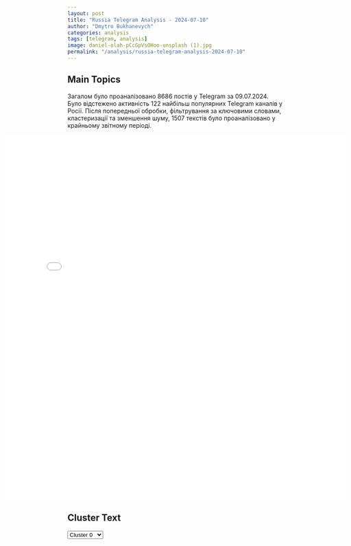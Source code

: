 ```yaml
---
layout: post
title: "Russia Telegram Analysis - 2024-07-10"
author: "Dmytro Bukhanevych"
categories: analysis
tags: [telegram, analysis]
image: daniel-olah-pCcGpVsOHoo-unsplash (1).jpg
permalink: "/analysis/russia-telegram-analysis-2024-07-10"
---
```


<style>
    /* Adjusting iframe-container styles */
    .wide-iframe-container {
        width: calc(100% + 30vw);  /* Extending the width */
        margin-left: -15vw;       /* Negative margin to push to the left */
        overflow: hidden;         /* In case the iframe content spills over */
    }

    .wide-iframe-container iframe {
        width: 100%;  /* Making the iframe take the full width of its container */
        border: none; /* Removing any borders from the iframe */
    }

    /* Toggle mechanism */
    .hidden {
        display: none;
    }
    
    .show-content-target:checked + .show-content {
        display: block;
    }
</style>

<h2>Main Topics</h2>
<p>Загалом було проаналізовано 8686 постів у Telegram за 09.07.2024. Було відстежено активність 122 найбільш популярних Telegram каналів у Росії. Після попередньої обробки, фільтрування за ключовими словами, кластеризації та зменшення шуму, 1507 текстів було проаналізовано у крайньому звітному періоді.</p>
<!-- Embedding Main Plotly Visualization -->
<div class="wide-iframe-container">
    <iframe src="{{site.baseurl}}/visualizations/2024-07-10/fig_topics_time.html" height="850"></iframe>
</div>


<h2>Cluster Text</h2>

<!-- Dropdown to select a cluster -->
<select id="clusterSelector" onchange="displayClusterText()">
<option value="0">Cluster 0</option><option value="1">Cluster 1</option><option value="2">Cluster 2</option><option value="3">Cluster 3</option><option value="4">Cluster 4</option><option value="5">Cluster 5</option><option value="6">Cluster 6</option><option value="7">Cluster 7</option><option value="8">Cluster 8</option><option value="9">Cluster 9</option><option value="10">Cluster 10</option><option value="11">Cluster 11</option><option value="12">Cluster 12</option><option value="13">Cluster 13</option>
</select>

<!-- Display area for the selected cluster's text -->
<div id="clusterTextDisplay" class="hidden"></div>

<script type="text/javascript">
    var clusterDetails = {"0": "<b>Total Posts:</b> 136<br><b>Date:</b> 2024-07-09 07:05:58+00:00<br><b>Author:</b> gardez66<br><b>Link:</b> https://t.me/s/GardeZ66/10081<br><b>Subscribers:</b> 314697<br><b>Text:</b> \u0422\u0435\u043a\u0441\u0442: \u2757\ufe0f\u0410\u0442\u0430\u043a\u0430 \u0411\u041f\u041b\u0410 \u043f\u0440\u0435\u0441\u0435\u0447\u0435\u043d\u0430 \u043d\u0430 \u0442\u0435\u0440\u0440\u0438\u0442\u043e\u0440\u0438\u0438 \u0412\u043e\u043b\u0433\u043e\u0433\u0440\u0430\u0434\u0441\u043a\u043e\u0439 \u043e\u0431\u043b\u0430\u0441\u0442\u0438, \u0438\u0437-\u0437\u0430 \u043f\u0430\u0434\u0435\u043d\u0438\u044f \u043e\u0431\u043b\u043e\u043c\u043a\u043e\u0432 \u0431\u0435\u0441\u043f\u0438\u043b\u043e\u0442\u043d\u0438\u043a\u043e\u0432 \u0437\u0430\u0433\u043e\u0440\u0435\u043b\u0438\u0441\u044c \u043f\u043e\u0434\u0441\u0442\u0430\u043d\u0446\u0438\u044f \u0432 \u0433\u043e\u0440\u043e\u0434\u0435 \u0424\u0440\u043e\u043b\u043e\u0432\u043e \u0438 \u043d\u0435\u0444\u0442\u0435\u0431\u0430\u0437\u0430 \u0432 \u041a\u0430\u043b\u0430\u0447\u0435-\u043d\u0430-\u0414\u043e\u043d\u0443, \u0441\u043e\u043e\u0431\u0449\u0438\u043b\u0438 \u0432 \u0430\u0434\u043c\u0438\u043d\u0438\u0441\u0442\u0440\u0430\u0446\u0438\u0438 \u0433\u0443\u0431\u0435\u0440\u043d\u0430\u0442\u043e\u0440\u0430 \u0440\u0435\u0433\u0438\u043e\u043d\u0430 \u0410\u043d\u0434\u0440\u0435\u044f \u0411\u043e\u0447\u0430\u0440\u043e\u0432\u0430.\u2757\ufe0f\u041d\u0430\u0434 \u0420\u043e\u0441\u0442\u043e\u0432\u0441\u043a\u043e\u0439 \u043e\u0431\u043b\u0430\u0441\u0442\u044c\u044e \u0431\u044b\u043b\u0438 \u0441\u0431\u0438\u0442\u044b \u00ab\u043d\u0435\u0441\u043a\u043e\u043b\u044c\u043a\u043e \u0434\u0435\u0441\u044f\u0442\u043a\u043e\u0432\u00bb \u0431\u0435\u0441\u043f\u0438\u043b\u043e\u0442\u043d\u0438\u043a\u043e\u0432, \u0441\u043e\u043e\u0431\u0449\u0430\u043b \u0433\u0443\u0431\u0435\u0440\u043d\u0430\u0442\u043e\u0440 \u0412\u0430\u0441\u0438\u043b\u0438\u0439 \u0413\u043e\u043b\u0443\u0431\u0435\u0432. \u2757\ufe0f\u041f\u0440\u0438\u043b\u0435\u0442\u044b \u0438 \u0432\u044b\u043b\u0435\u0442\u044b \u0438\u0437 \u0430\u044d\u0440\u043e\u043f\u043e\u0440\u0442\u0430 \u0410\u0441\u0442\u0440\u0430\u0445\u0430\u043d\u0438 \u043e\u0433\u0440\u0430\u043d\u0438\u0447\u0435\u043d\u044b \u043d\u0430 \u0444\u043e\u043d\u0435 \u0430\u0442\u0430\u043a\u0438 \u0411\u041f\u041b\u0410. \u0423\u043a\u0440\u043e\u0440\u0435\u0439\u0445 \u043f\u0440\u043e\u0434\u043e\u043b\u0436\u0430\u0435\u0442 \u0440\u0430\u0441\u0448\u0438\u0440\u044f\u0442\u044c \u0433\u0435\u043e\u0433\u0440\u0430\u0444\u0438\u044e \u0438 \u0438\u043d\u0442\u0435\u043d\u0441\u0438\u0432\u043d\u043e\u0441\u0442\u044c \u0440\u0430\u0431\u043e\u0442\u044b \u0441\u0432\u043e\u0438\u0445 \u0411\u041f\u041b\u0410.\u0418, \u043f\u043e\u0445\u043e\u0436\u0435, \u043a\u0430\u0440\u0434\u0438\u043d\u0430\u043b\u044c\u043d\u043e\u0433\u043e \u0440\u0435\u0448\u0435\u043d\u0438\u044f \u0434\u043b\u044f \u043f\u0440\u043e\u0442\u0438\u0432\u043e\u0434\u0435\u0439\u0441\u0442\u0432\u0438\u044f \u0438\u043c \u043f\u043e\u043a\u0430 \u043d\u0435 \u043d\u0430\u0439\u0434\u0435\u043d\u043e. \u0412\u0438\u0434\u0438\u043c\u043e, \u043f\u043e\u0441\u0442\u0430\u0432\u043a\u0438 \u0438 \u0441\u0431\u043e\u0440\u043a\u0430 \u0411\u041f\u041b\u0410 \u043f\u0440\u043e\u0438\u0441\u0445\u043e\u0434\u044f\u0442 \u0442\u0435\u043c\u043f\u0430\u043c\u0438 \u0431\u043e\u043b\u0435\u0435 \u0431\u044b\u0441\u0442\u0440\u044b\u043c\u0438, \u0447\u0435\u043c \u0443\u043d\u0438\u0447\u0442\u043e\u0436\u0435\u043d\u0438\u0435 \u044d\u0442\u0438\u0445 \u043c\u043e\u0449\u043d\u043e\u0441\u0442\u0435\u0439 \u043d\u0430\u0448\u0438\u043c\u0438 \u0443\u0434\u0430\u0440\u0430\u043c\u0438.\u0410 \u0441 \u0443\u0447\u0435\u0442\u043e\u043c \u0442\u043e\u0433\u043e, \u0447\u0442\u043e \u043f\u043e\u0441\u0442\u0430\u0432\u043b\u044f\u044e\u0442 \u0438\u043c \u0438\u0437\u0432\u043d\u0435 \u043e\u0447\u0435\u043d\u044c \u043c\u043d\u043e\u0433\u043e - \u0442\u043e\u043b\u044c\u043a\u043e \u0443\u0434\u0430\u0440\u044b \u043f\u0440\u043e\u0431\u043b\u0435\u043c\u0443 \u043d\u0435 \u0440\u0435\u0448\u0430\u044e\u0442.\u0422\u0451\u043c\u0430 \u0432 \u0442\u0435\u043c\u0435.", "1": "<b>Total Posts:</b> 143<br><b>Date:</b> 2024-07-09 01:55:12+00:00<br><b>Author:</b> solovievlive<br><b>Link:</b> https://t.me/s/SolovievLive/268361<br><b>Subscribers:</b> 1331112<br><b>Text:</b> \u0422\u0435\u043a\u0441\u0442: \ud83d\udd34\ud83d\udd34 | \u041d\u0410 \u0417\u0410\u0420\u0415 | \u0423\u0422\u0420\u0415\u041d\u041d\u0415\u0415 \u0428\u041e\u0423\u00a0\u00a0 \u041f\u043e\u0441\u043b\u0435\u0434\u043d\u0438\u0435 \u043d\u043e\u0432\u043e\u0441\u0442\u0438, \u0433\u0440\u044f\u0434\u0443\u0449\u0438\u0435 \u0441\u043e\u0431\u044b\u0442\u0438\u044f \u043d\u0430\u0441\u0442\u0443\u043f\u0438\u0432\u0448\u0435\u0433\u043e \u0434\u043d\u044f \u2014 \u043f\u0440\u044f\u043c\u043e \u0441\u0435\u0439\u0447\u0430\u0441 \u0432 \u044d\u0444\u0438\u0440\u0435 \u26a1\ufe0f\u26a1\ufe0f\u26a1\ufe0f\u26a1\ufe0f\u26a1\ufe0f\u26a1\ufe0f \u0410\u043d\u0434\u0440\u0435\u0439 \u041f\u043e\u043d\u043e\u043c\u0430\u0440\u044c \u0438 \u041a\u0440\u0438\u0441\u0442\u0438\u043d\u0430 \u041c\u043e\u043b\u043d\u0438\u044f \u043f\u0440\u043e\u0441\u044b\u043f\u0430\u044e\u0442\u0441\u044f \u0432\u043c\u0435\u0441\u0442\u0435 \u0441 \u0432\u0430\u043c\u0438.\u0413\u043b\u0430\u0432\u043d\u043e\u0435 \u0432 \u0432\u044b\u043f\u0443\u0441\u043a\u0435:\ud83d\udd25\u042e\u0431\u0438\u043b\u0435\u0439\u043d\u044b\u0439 \u0421\u0430\u043c\u043c\u0438\u0442 \u041d\u0410\u0422\u041e: \u0432\u044b\u0437\u043e\u0432 \u0420\u043e\u0441\u0441\u0438\u0438 \u0438 \u0410\u0437\u0438\u0438.\ud83d\udd25\u041e\u043f\u0430\u0441\u043d\u0430\u044f \u0438\u0433\u0440\u0430 \u041f\u043e\u043b\u044c\u0448\u0438 \ud83d\udd25\u0412\u0435\u043d\u0434\u0438\u043d\u0433\u043e\u0432\u044b\u0435 \u0430\u043f\u043f\u0430\u0440\u0430\u0442\u044b \u0441\u043c\u0435\u0440\u0442\u0438 \u0432 \u0421\u0428\u0410\u041f\u0440\u043e\u0441\u044b\u043f\u0430\u0439\u0442\u0435\u0441\u044c \u0432\u043c\u0435\u0441\u0442\u0435 \u0441 \u043d\u0430\u043c\u0438! \ud83e\udef5\u0412\u043a\u043b\u044e\u0447\u0430\u0439 \u0442\u0440\u0430\u043d\u0441\u043b\u044f\u0446\u0438\u044e!\ud83d\udcfa\u0421\u043c\u043e\u0442\u0440\u0438\u0442\u0435 \u043d\u0430 SOLOVIEV.LIVE \u0438 \u0432 Telegram", "2": "<b>Total Posts:</b> 22<br><b>Date:</b> 2024-07-09 16:29:54+00:00<br><b>Author:</b> bbbreaking<br><b>Link:</b> https://t.me/s/bbbreaking/185800<br><b>Subscribers:</b> 1757168<br><b>Text:</b> \u0422\u0435\u043a\u0441\u0442: \u2757\ufe0f\u0417\u0430\u0441\u0435\u0434\u0430\u043d\u0438\u0435 \u0414\u0435\u043c\u043f\u0430\u0440\u0442\u0438\u0438 \u0421\u0428\u0410 \u043f\u043e \u0434\u0430\u043b\u044c\u043d\u0435\u0439\u0448\u0435\u043c\u0443 \u0443\u0447\u0430\u0441\u0442\u0438\u044e \u0411\u0430\u0439\u0434\u0435\u043d\u0430 \u0432 \u043f\u0440\u0435\u0437\u0438\u0434\u0435\u043d\u0442\u0441\u043a\u043e\u0439 \u0433\u043e\u043d\u043a\u0435 \"\u0431\u044b\u043b\u043e \u043f\u043e\u0445\u043e\u0436\u0435 \u043d\u0430 \u043f\u043e\u0445\u043e\u0440\u043e\u043d\u044b\" \u0438 \u043d\u0435 \u0443\u0432\u0435\u043d\u0447\u0430\u043b\u043e\u0441\u044c \u0432\u044b\u0440\u0430\u0431\u043e\u0442\u043a\u043e\u0439 \u0435\u0434\u0438\u043d\u043e\u0439 \u043f\u043e\u0437\u0438\u0446\u0438\u0438 \u2014 \u0421\u041c\u0418", "3": "<b>Total Posts:</b> 217<br><b>Date:</b> 2024-07-09 18:52:04+00:00<br><b>Author:</b> pravda_gerashchenko<br><b>Link:</b> https://t.me/s/Pravda_Gerashchenko/96097<br><b>Subscribers:</b> 501489<br><b>Text:</b> \u0422\u0435\u043a\u0441\u0442: \u0415\u0441\u043b\u0438 \u0431\u044b \u043f\u043e \u00ab\u041e\u0445\u043c\u0430\u0442\u0434\u0435\u0442\u0443\u00bb \u0443\u0434\u0430\u0440\u0438\u043b\u0430 \u0440\u043e\u0441\u0441\u0438\u0439\u0441\u043a\u0430\u044f \u0440\u0430\u043a\u0435\u0442\u0430, \u043e\u0442 \u0437\u0434\u0430\u043d\u0438\u044f \u043d\u0438\u0447\u0435\u0433\u043e \u0431\u044b \u043d\u0435 \u043e\u0441\u0442\u0430\u043b\u043e\u0441\u044c \u2014 \u043f\u0440\u0435\u0434\u0441\u0442\u0430\u0432\u0438\u0442\u0435\u043b\u044c \u0420\u0424 \u043f\u0440\u0438 \u041e\u041e\u041d\u0427\u0435\u043c \u0431\u043e\u043b\u044c\u0448\u0435 \u0420\u043e\u0441\u0441\u0438\u044f \u043e\u043f\u0440\u0430\u0432\u0434\u044b\u0432\u0430\u0435\u0442\u0441\u044f, \u0442\u0435\u043c \u0431\u043e\u043b\u044c\u0448\u0435 \u0432\u0438\u0434\u043d\u043e, \u043d\u0430\u0441\u043a\u043e\u043b\u044c\u043a\u043e \u044d\u0442\u043e \u043e\u0433\u0440\u043e\u043c\u043d\u0430\u044f \u043b\u043e\u0436\u044c! \u0418 \u043f\u043e\u043a\u0430 \u0432\u0441\u0435 \u043c\u0438\u0440\u043e\u0432\u044b\u0435 \u0421\u041c\u0418 \u0432 \u0448\u043e\u043a\u0435 \u043e\u0442 \u0443\u0436\u0430\u0441\u0430, \u043f\u0440\u043e\u0438\u0437\u043e\u0448\u0435\u0434\u0448\u0435\u0433\u043e \u0432 \u041a\u0438\u0435\u0432\u0435, \u043f\u0440\u043e\u043f\u0430\u0433\u0430\u043d\u0434\u0438\u0441\u0442\u044b, \u041c\u0438\u043d\u0443\u0431\u0438\u0439\u0441\u0442\u0432\u0430 \u0438 \u041a\u0440\u0435\u043c\u043b\u044c \u043f\u044b\u0442\u0430\u044e\u0442\u0441\u044f \u043f\u0440\u043e\u0434\u0432\u0438\u043d\u0443\u0442\u044c \u043c\u0435\u0441\u0441\u0435\u0434\u0436 \u043e \u0442\u043e\u043c, \u0447\u0442\u043e \u044d\u0442\u043e \u043d\u0435 \u0438\u0445 \u0440\u0430\u043a\u0435\u0442\u044b. \u0425\u043e\u0442\u044f \u041f\u0443\u0442\u0438\u043d \u0441\u043e\u0437\u043d\u0430\u0442\u0435\u043b\u044c\u043d\u043e \u0446\u0435\u043b\u0438\u043b\u0441\u044f \u0432 \u0441\u0430\u043c\u0443\u044e \u0438\u0437\u0432\u0435\u0441\u0442\u043d\u0443\u044e \u0434\u0435\u0442\u0441\u043a\u0443\u044e \u0431\u043e\u043b\u044c\u043d\u0438\u0446\u0443.  \ud83d\ude80 \u041f\u043e\u0434\u043f\u0438\u0441\u0430\u0442\u044c\u0441\u044f / Eng Twitter / YouTube / Eng \u0422elegram", "4": "<b>Total Posts:</b> 190<br><b>Date:</b> 2024-07-09 15:03:03+00:00<br><b>Author:</b> rt_russian<br><b>Link:</b> https://t.me/s/rt_russian/207982<br><b>Subscribers:</b> 943773<br><b>Text:</b> \u0422\u0435\u043a\u0441\u0442: \u0413\u043b\u0430\u0432\u043d\u043e\u0435 \u0438\u0437 \u0441\u043e\u0432\u043c\u0435\u0441\u0442\u043d\u043e\u0433\u043e \u0437\u0430\u044f\u0432\u043b\u0435\u043d\u0438\u044f \u041f\u0443\u0442\u0438\u043d\u0430 \u0438 \u041c\u043e\u0434\u0438 \u043f\u043e \u0438\u0442\u043e\u0433\u0430\u043c \u043f\u0435\u0440\u0435\u0433\u043e\u0432\u043e\u0440\u043e\u0432 \u0432 \u041c\u043e\u0441\u043a\u0432\u0435:\u2014 \u0420\u0424 \u0438 \u0418\u043d\u0434\u0438\u044f \u043f\u043e\u0434\u0447\u0435\u0440\u043a\u043d\u0443\u043b\u0438 \u043d\u0435\u043e\u0431\u0445\u043e\u0434\u0438\u043c\u043e\u0441\u0442\u044c \u043c\u0438\u0440\u043d\u043e\u0433\u043e \u0440\u0430\u0437\u0440\u0435\u0448\u0435\u043d\u0438\u044f \u0441\u0438\u0442\u0443\u0430\u0446\u0438\u0438 \u0432\u043e\u043a\u0440\u0443\u0433 \u0423\u043a\u0440\u0430\u0438\u043d\u044b \u0447\u0435\u0440\u0435\u0437 \u0434\u0438\u043f\u043b\u043e\u043c\u0430\u0442\u0438\u044e \u0438 \u0432\u043e\u0432\u043b\u0435\u0447\u0435\u043d\u0438\u0435 \u043e\u0431\u0435\u0438\u0445 \u0441\u0442\u043e\u0440\u043e\u043d \u043a\u043e\u043d\u0444\u043b\u0438\u043a\u0442\u0430;\u2014 \u0431\u0443\u0434\u0435\u0442 \u043f\u0440\u043e\u0434\u043e\u043b\u0436\u0435\u043d\u043e \u0440\u0430\u0437\u0432\u0438\u0442\u0438\u0435 \u0441\u0438\u0441\u0442\u0435\u043c\u044b \u0434\u0432\u0443\u0441\u0442\u043e\u0440\u043e\u043d\u043d\u0438\u0445 \u0440\u0430\u0441\u0447\u0451\u0442\u043e\u0432 \u043c\u0435\u0436\u0434\u0443 \u0441\u0442\u0440\u0430\u043d\u0430\u043c\u0438 \u0437\u0430 \u0441\u0447\u0451\u0442 \u0438\u0441\u043f\u043e\u043b\u044c\u0437\u043e\u0432\u0430\u043d\u0438\u044f \u043d\u0430\u0446\u0432\u0430\u043b\u044e\u0442;\u2014 \u041c\u043e\u0434\u0438 \u043f\u0440\u0438\u0433\u043b\u0430\u0441\u0438\u043b \u041f\u0443\u0442\u0438\u043d\u0430 \u043f\u043e\u0441\u0435\u0442\u0438\u0442\u044c \u0418\u043d\u0434\u0438\u044e \u0432 2025 \u0433\u043e\u0434\u0443;\u2014 \u041c\u043e\u0441\u043a\u0432\u0430 \u0438 \u041d\u044c\u044e-\u0414\u0435\u043b\u0438 \u0434\u043e\u0433\u043e\u0432\u043e\u0440\u0438\u043b\u0438\u0441\u044c \u043d\u0430\u0440\u0430\u0441\u0442\u0438\u0442\u044c \u0432\u043e\u0435\u043d\u043d\u043e-\u0442\u0435\u0445\u043d\u0438\u0447\u0435\u0441\u043a\u043e\u0435 \u0441\u043e\u0442\u0440\u0443\u0434\u043d\u0438\u0447\u0435\u0441\u0442\u0432\u043e \u0438 \u043f\u0440\u043e\u0438\u0437\u0432\u043e\u0434\u0441\u0442\u0432\u043e \u0437\u0430\u043f\u0447\u0430\u0441\u0442\u0435\u0439 \u0438 \u0430\u0433\u0440\u0435\u0433\u0430\u0442\u043e\u0432 \u0432 \u0418\u043d\u0434\u0438\u0438;\u2014 \u0420\u0424 \u0438 \u0418\u043d\u0434\u0438\u044f \u043f\u0440\u0438\u0432\u0435\u0440\u0436\u0435\u043d\u044b \u0443\u0441\u0438\u043b\u0438\u044f\u043c \u043f\u043e \u043d\u0435\u0440\u0430\u0441\u043f\u0440\u043e\u0441\u0442\u0440\u0430\u043d\u0435\u043d\u0438\u044e \u044f\u0434\u0435\u0440\u043d\u043e\u0433\u043e \u043e\u0440\u0443\u0436\u0438\u044f;\u2014 \u0420\u0424 \u0438 \u0418\u043d\u0434\u0438\u044f \u043f\u0440\u0438\u0437\u044b\u0432\u0430\u044e\u0442 \u043a \u0440\u0435\u0444\u043e\u0440\u043c\u0435 \u0421\u043e\u0432\u0435\u0442\u0430 \u0411\u0435\u0437\u043e\u043f\u0430\u0441\u043d\u043e\u0441\u0442\u0438 \u041e\u041e\u041d \u0438 \u043f\u0440\u0438\u0441\u043e\u0435\u0434\u0438\u043d\u0435\u043d\u0438\u044e \u041d\u044c\u044e-\u0414\u0435\u043b\u0438 \u043a \u0447\u0438\u0441\u043b\u0443 \u043f\u043e\u0441\u0442\u043e\u044f\u043d\u043d\u044b\u0445 \u0447\u043b\u0435\u043d\u043e\u0432.\ud83d\udfe9 \u041f\u043e\u0434\u043f\u0438\u0441\u0430\u0442\u044c\u0441\u044f. \u041f\u0440\u0438\u0441\u043b\u0430\u0442\u044c \u043d\u043e\u0432\u043e\u0441\u0442\u044c", "5": "<b>Total Posts:</b> 311<br><b>Date:</b> 2024-07-09 12:19:58+00:00<br><b>Author:</b> boris_rozhin<br><b>Link:</b> https://t.me/s/boris_rozhin/129497<br><b>Subscribers:</b> 863773<br><b>Text:</b> \u0422\u0435\u043a\u0441\u0442: \u0421\u0432\u043e\u0434\u043a\u0430 \u041c\u0438\u043d\u0438\u0441\u0442\u0435\u0440\u0441\u0442\u0432\u0430 \u043e\u0431\u043e\u0440\u043e\u043d\u044b \u0420\u043e\u0441\u0441\u0438\u0439\u0441\u043a\u043e\u0439 \u0424\u0435\u0434\u0435\u0440\u0430\u0446\u0438\u0438 \u043e \u0445\u043e\u0434\u0435 \u043f\u0440\u043e\u0432\u0435\u0434\u0435\u043d\u0438\u044f \u0441\u043f\u0435\u0446\u0438\u0430\u043b\u044c\u043d\u043e\u0439 \u0432\u043e\u0435\u043d\u043d\u043e\u0439 \u043e\u043f\u0435\u0440\u0430\u0446\u0438\u0438\u00a0(\u043f\u043e \u0441\u043e\u0441\u0442\u043e\u044f\u043d\u0438\u044e \u043d\u0430 9 \u0438\u044e\u043b\u044f 2024 \u0433.) | \u0413\u043b\u0430\u0432\u043d\u043e\u0435:\u2014 \u0412\u0421 \u0420\u0424 \u043d\u0430\u043d\u0435\u0441\u043b\u0438 \u0432\u044b\u0441\u043e\u043a\u043e\u0442\u043e\u0447\u043d\u044b\u0439 \u0443\u0434\u0430\u0440 \u043f\u043e \u0430\u043c\u0435\u0440\u0438\u043a\u0430\u043d\u0441\u043a\u0438\u043c \u043a\u043e\u043c\u043f\u043b\u0435\u043a\u0441\u0430\u043c \u0420\u0421\u0417\u041e HIMARS, \u043f\u043e\u0434\u0433\u043e\u0442\u043e\u0432\u043b\u0435\u043d\u043d\u044b\u043c \u0434\u043b\u044f \u043d\u0430\u043d\u0435\u0441\u0435\u043d\u0438\u044f \u0443\u0434\u0430\u0440\u043e\u0432 \u043f\u043e \u041a\u0440\u044b\u043c\u0443;\u2014 \u041f\u043e\u0434\u0440\u0430\u0437\u0434\u0435\u043b\u0435\u043d\u0438\u044f \u0433\u0440\u0443\u043f\u043f\u0438\u0440\u043e\u0432\u043a\u0438 \"\u0426\u0435\u043d\u0442\u0440\" \u043e\u0441\u0432\u043e\u0431\u043e\u0434\u0438\u043b\u0438 \u043d\u0430\u0441\u0435\u043b\u0435\u043d\u043d\u044b\u0439 \u043f\u0443\u043d\u043a\u0442 \u042f\u0441\u043d\u043e\u0431\u0440\u043e\u0434\u043e\u0432\u043a\u0430 \u0432 \u0414\u041d\u0420;\u2014 \u0412\u0421 \u0420\u0424 \u0443\u043d\u0438\u0447\u0442\u043e\u0436\u0438\u043b\u0438 \u043d\u0438\u0437\u043a\u043e\u0432\u044b\u0441\u043e\u0442\u043d\u044b\u0439 \u043e\u0431\u043d\u0430\u0440\u0443\u0436\u0438\u0442\u0435\u043b\u044c \u0438 \u0434\u0432\u0435 \u043f\u0443\u0441\u043a\u043e\u0432\u044b\u0435 \u0443\u0441\u0442\u0430\u043d\u043e\u0432\u043a\u0438 \u0437\u0435\u043d\u0438\u0442\u043d\u043e\u0433\u043e \u0440\u0430\u043a\u0435\u0442\u043d\u043e\u0433\u043e \u043a\u043e\u043c\u043f\u043b\u0435\u043a\u0441\u0430 \u0421-300\u041f\u0421 \u0412\u0421\u0423;\u2014 \u0413\u0440\u0443\u043f\u043f\u0438\u0440\u043e\u0432\u043a\u0430 \u0432\u043e\u0439\u0441\u043a \"\u0417\u0430\u043f\u0430\u0434\" \u0437\u0430 \u0441\u0443\u0442\u043a\u0438 \u0437\u0430\u043d\u044f\u043b\u0430 \u0431\u043e\u043b\u0435\u0435 \u0432\u044b\u0433\u043e\u0434\u043d\u044b\u0435 \u0440\u0443\u0431\u0435\u0436\u0438 \u0438 \u043e\u0442\u0440\u0430\u0437\u0438\u043b\u0430 \u0430\u0442\u0430\u043a\u0443 \u0412\u0421\u0423, \u043f\u043e\u0442\u0435\u0440\u0438 \u043f\u0440\u043e\u0442\u0438\u0432\u043d\u0438\u043a\u0430 \u0441\u043e\u0441\u0442\u0430\u0432\u0438\u043b\u0438 \u0434\u043e 420 \u0432\u043e\u0435\u043d\u043d\u044b\u0445;\u2014 \u041f\u0440\u0438 \u0443\u0434\u0430\u0440\u0435 \u0412\u0421 \u0420\u0424 \u043f\u043e \u043c\u0435\u0441\u0442\u0443 \u043f\u0440\u043e\u0432\u0435\u0434\u0435\u043d\u0438\u044f \u0441\u043e\u0432\u0435\u0449\u0430\u043d\u0438\u044f \u0412\u0421\u0423 \u0443\u043d\u0438\u0447\u0442\u043e\u0436\u0435\u043d\u044b \u0447\u0435\u0442\u044b\u0440\u0435 \u0443\u0441\u0442\u0430\u043d\u043e\u0432\u043a\u0438 \u0420\u0421\u0417\u041e HIMARS, \u0434\u043e 35 \u043e\u0431\u0441\u043b\u0443\u0436\u0438\u0432\u0430\u0432\u0448\u0438\u0445 \u0438\u0445 \u0438\u043d\u043e\u0441\u0442\u0440\u0430\u043d\u043d\u044b\u0445 \u0441\u043f\u0435\u0446\u0438\u0430\u043b\u0438\u0441\u0442\u043e\u0432\u2014 \u0421\u0435\u0432\u0435\u0440\u043d\u0430\u044f \u0433\u0440\u0443\u043f\u043f\u0438\u0440\u043e\u0432\u043a\u0430 \u0432\u043e\u0439\u0441\u043a \u0412\u0421 \u0420\u0424 \u043f\u043e\u0440\u0430\u0437\u0438\u043b\u0430 \u0436\u0438\u0432\u0443\u044e \u0441\u0438\u043b\u0443 \u0438 \u0442\u0435\u0445\u043d\u0438\u043a\u0443 \u0447\u0435\u0442\u044b\u0440\u0435\u0445 \u0431\u0440\u0438\u0433\u0430\u0434 \u0412\u0421\u0423;\u2014 \u0413\u0440\u0443\u043f\u043f\u0438\u0440\u043e\u0432\u043a\u0430 \u0432\u043e\u0439\u0441\u043a \"\u0412\u043e\u0441\u0442\u043e\u043a\" \u0437\u0430 \u0441\u0443\u0442\u043a\u0438 \u0437\u0430\u043d\u044f\u043b\u0430 \u0431\u043e\u043b\u0435\u0435 \u0432\u044b\u0433\u043e\u0434\u043d\u044b\u0435 \u0440\u0443\u0431\u0435\u0436\u0438 \u0438 \u043e\u0442\u0440\u0430\u0437\u0438\u043b\u0430 \u0442\u0440\u0438 \u0430\u0442\u0430\u043a\u0438 \u0412\u0421\u0423, \u043f\u0440\u043e\u0442\u0438\u0432\u043d\u0438\u043a \u043f\u043e\u0442\u0435\u0440\u044f\u043b \u0434\u043e 150 \u0432\u043e\u0435\u043d\u043d\u044b\u0445;\u2014 \u041f\u043e\u0434\u0440\u0430\u0437\u0434\u0435\u043b\u0435\u043d\u0438\u044f \u0421\u0435\u0432\u0435\u0440\u043d\u043e\u0439 \u0433\u0440\u0443\u043f\u043f\u0438\u0440\u043e\u0432\u043a\u0438 \u0412\u0421 \u0420\u0424 \u0437\u0430 \u0441\u0443\u0442\u043a\u0438 \u043e\u0442\u0440\u0430\u0437\u0438\u043b\u0438 \u0434\u0435\u0432\u044f\u0442\u044c \u0430\u0442\u0430\u043a \u0412\u0421\u0423;\u2014 \u0412\u0421\u0423 \u0437\u0430 \u0441\u0443\u0442\u043a\u0438 \u043f\u043e\u0442\u0435\u0440\u044f\u043b\u0438 \u0434\u043e 770 \u0432\u043e\u0435\u043d\u043d\u044b\u0445 \u0438 \u0442\u0430\u043d\u043a \u0432 \u0437\u043e\u043d\u0435 \u043e\u0442\u0432\u0435\u0442\u0441\u0442\u0432\u0435\u043d\u043d\u043e\u0441\u0442\u0438 \u0433\u0440\u0443\u043f\u043f\u0438\u0440\u043e\u0432\u043a\u0438 \"\u042e\u0433\";\u2014 \u0412\u0421 \u0420\u0424 \u043f\u043e\u0440\u0430\u0437\u0438\u043b\u0438 \u0446\u0435\u0445 \u043f\u0440\u043e\u0438\u0437\u0432\u043e\u0434\u0441\u0442\u0432\u0430 \u0438 \u0441\u043a\u043b\u0430\u0434 \u0443\u0434\u0430\u0440\u043d\u044b\u0445 \u0431\u0435\u0441\u043f\u0438\u043b\u043e\u0442\u043d\u0438\u043a\u043e\u0432 \u0412\u0421\u0423;\u2014 \u0412\u0421\u0423 \u043f\u043e\u0442\u0435\u0440\u044f\u043b\u0438 \u0434\u043e 310 \u0432\u043e\u0435\u043d\u043d\u044b\u0445 \u0432 \u0437\u043e\u043d\u0435 \u043e\u0442\u0432\u0435\u0442\u0441\u0442\u0432\u0435\u043d\u043d\u043e\u0441\u0442\u0438 \u0421\u0435\u0432\u0435\u0440\u043d\u043e\u0439 \u0433\u0440\u0443\u043f\u043f\u0438\u0440\u043e\u0432\u043a\u0438 \u0412\u0421 \u0420\u0424;\u2014 \u041f\u0412\u041e \u0420\u0424 \u0437\u0430 \u0441\u0443\u0442\u043a\u0438 \u0441\u0431\u0438\u043b\u0430 97 \u0411\u041f\u041b\u0410 \u0412\u0421\u0423, \u0432\u043e\u0441\u0435\u043c\u044c \u0440\u0435\u0430\u043a\u0442\u0438\u0432\u043d\u044b\u0445 \u0441\u043d\u0430\u0440\u044f\u0434\u043e\u0432 HIMARS;\u2014 \u0412\u0421\u0423 \u0437\u0430 \u0441\u0443\u0442\u043a\u0438 \u043f\u043e\u0442\u0435\u0440\u044f\u043b\u0438 \u0432 \u0437\u043e\u043d\u0435 \u043e\u0442\u0432\u0435\u0442\u0441\u0442\u0432\u0435\u043d\u043d\u043e\u0441\u0442\u0438 \u0433\u0440\u0443\u043f\u043f\u0438\u0440\u043e\u0432\u043a\u0438 \"\u0426\u0435\u043d\u0442\u0440\" \u0431\u043e\u043b\u0435\u0435 420 \u0447\u0435\u043b\u043e\u0432\u0435\u043a.\u0427\u0438\u0442\u0430\u0442\u044c \u043f\u043e\u043b\u043d\u043e\u0441\u0442\u044c\u044e: | \u0447\u0430\u0441\u0442\u044c 1 | \u0447\u0430\u0441\u0442\u044c 2 |", "6": "<b>Total Posts:</b> 106<br><b>Date:</b> 2024-07-09 09:35:57+00:00<br><b>Author:</b> dimsmirnov175<br><b>Link:</b> https://t.me/s/dimsmirnov175/74826<br><b>Subscribers:</b> 342555<br><b>Text:</b> \u0422\u0435\u043a\u0441\u0442: \u00ab\u041d\u0410\u0422\u041e \u0432 \u043f\u0440\u043e\u0435\u043a\u0442\u0435 \u043a\u043e\u043c\u043c\u044e\u043d\u0438\u043a\u0435 \u043e\u043f\u0438\u0448\u0435\u0442 \u0447\u043b\u0435\u043d\u0441\u0442\u0432\u043e \u041a\u0438\u0435\u0432\u0430 \u0432 \u0430\u043b\u044c\u044f\u043d\u0441\u0435 \u043a\u0430\u043a \u043d\u0435\u043e\u0431\u0440\u0430\u0442\u0438\u043c\u043e\u0435\u00bb: \u0412 \u041d\u0410\u0422\u041e \u043d\u0435 \u043f\u043e\u043e\u0431\u0435\u0449\u0430\u044e\u0442 \u0423\u043a\u0440\u0430\u0438\u043d\u0435 \u0447\u043b\u0435\u043d\u0441\u0442\u0432\u0430 \u0432 \u0430\u043b\u044c\u044f\u043d\u0441\u0435, \u043e\u0442\u0434\u0435\u043b\u0430\u0432\u0448\u0438\u0441\u044c \u00ab\u043f\u043e\u043e\u0449\u0440\u044f\u044e\u0449\u0435\u0439 \u0444\u043e\u0440\u043c\u0443\u043b\u0438\u0440\u043e\u0432\u043a\u043e\u0439\u00bb.\u00ab\u0412\u043e\u0437\u043c\u043e\u0436\u043d\u043e\u0435 \u0432\u0441\u0442\u0443\u043f\u043b\u0435\u043d\u0438\u0435 \u0423\u043a\u0440\u0430\u0438\u043d\u044b \u0432 \u041d\u0410\u0422\u041e \u0431\u0443\u0434\u0435\u0442 \u043e\u043f\u0438\u0441\u044b\u0432\u0430\u0442\u044c\u0441\u044f \u0432 \u043f\u0440\u043e\u0435\u043a\u0442\u0435 \u0438\u0442\u043e\u0433\u043e\u0432\u043e\u0433\u043e \u0434\u043e\u043a\u0443\u043c\u0435\u043d\u0442\u0430 \u043d\u0430\u0447\u0438\u043d\u0430\u044e\u0449\u0435\u0433\u043e\u0441\u044f \u0432 \u0412\u0430\u0448\u0438\u043d\u0433\u0442\u043e\u043d\u0435 \u0441\u0430\u043c\u043c\u0438\u0442\u0430 \u0430\u043b\u044c\u044f\u043d\u0441\u0430 \u043a\u0430\u043a \u043d\u0435\u043e\u0431\u0440\u0430\u0442\u0438\u043c\u044b\u0439 \u043f\u0440\u043e\u0446\u0435\u0441\u0441. \u0418\u0442\u043e\u0433\u043e\u0432\u0430\u044f \u0432\u0435\u0440\u0441\u0438\u044f \u043a\u043e\u043c\u043c\u044e\u043d\u0438\u043a\u0435 \u0431\u0443\u0434\u0435\u0442 \u0441\u043e\u0434\u0435\u0440\u0436\u0430\u0442\u044c \u0438\u043c\u0435\u043d\u043d\u043e \u044d\u0442\u0443 \u0444\u043e\u0440\u043c\u0443\u043b\u0438\u0440\u043e\u0432\u043a\u0443. \u042d\u0442\u043e \u0431\u0443\u0434\u0435\u0442 \u0432\u0430\u0436\u043d\u044b\u043c \u0441\u0438\u0433\u043d\u0430\u043b\u043e\u043c \u0434\u043b\u044f \u0423\u043a\u0440\u0430\u0438\u043d\u044b \u0438 \u0420\u043e\u0441\u0441\u0438\u0438. \u041f\u0440\u0438 \u044d\u0442\u043e\u043c \u0412\u0430\u0448\u0438\u043d\u0433\u0442\u043e\u043d \u043d\u0430\u0441\u0442\u0430\u0438\u0432\u0430\u0435\u0442 \u043d\u0430 \u0442\u043e\u043c, \u0447\u0442\u043e\u0431\u044b \u041a\u0438\u0435\u0432 \u043f\u0440\u043e\u0434\u043e\u043b\u0436\u0430\u043b \u0440\u0430\u0431\u043e\u0442\u0443 \u043d\u0430\u0434 \u0434\u0435\u043c\u043e\u043a\u0440\u0430\u0442\u0438\u0447\u0435\u0441\u043a\u0438\u043c\u0438 \u0440\u0435\u0444\u043e\u0440\u043c\u0430\u043c\u0438. \u0412 \u0442\u043e \u0432\u0440\u0435\u043c\u044f \u043a\u0430\u043a \u043d\u0435\u043a\u043e\u0442\u043e\u0440\u044b\u0435 \u0435\u0432\u0440\u043e\u043f\u0435\u0439\u0446\u044b \u043f\u043e\u0434\u0447\u0435\u0440\u043a\u0438\u0432\u0430\u043b\u0438 \u043d\u0435\u043e\u0431\u0445\u043e\u0434\u0438\u043c\u043e\u0441\u0442\u044c \u0440\u0435\u0437\u043a\u0438\u0445 \u0432\u044b\u0441\u043a\u0430\u0437\u044b\u0432\u0430\u043d\u0438\u0439 \u043f\u0440\u043e\u0442\u0438\u0432 \u043e\u0442\u043d\u043e\u0441\u0438\u0442\u0435\u043b\u044c\u043d\u043e \u0432\u043e\u0437\u043c\u043e\u0436\u043d\u043e\u0433\u043e \u0431\u0443\u0434\u0443\u0449\u0435\u0433\u043e \u0423\u043a\u0440\u0430\u0438\u043d\u044b \u0432 \u0430\u043b\u044c\u044f\u043d\u0441\u0435, \u043e\u0444\u0438\u0446\u0438\u0430\u043b\u044c\u043d\u044b\u0435 \u043b\u0438\u0446\u0430 \u0421\u0428\u0410 \u0438 \u0413\u0435\u0440\u043c\u0430\u043d\u0438\u0438 \u043f\u0440\u0435\u0434\u043b\u043e\u0436\u0438\u043b\u0438 \u043e\u043f\u0438\u0441\u0430\u0442\u044c \u0442\u043e\u0442 \u0441\u0430\u043c\u044b\u0439 \u00ab\u043c\u043e\u0441\u0442\u00bb \u043a \u0447\u043b\u0435\u043d\u0441\u0442\u0432\u0443 \u0423\u043a\u0440\u0430\u0438\u043d\u044b \u0432 \u041d\u0410\u0422\u041e\u00bb", "7": "<b>Total Posts:</b> 35<br><b>Date:</b> 2024-07-09 11:27:23+00:00<br><b>Author:</b> syndicatnews<br><b>Link:</b> https://t.me/s/syndicatnews/371<br><b>Subscribers:</b> 345097<br><b>Text:</b> \u0422\u0435\u043a\u0441\u0442: \u0413\u043e\u0441\u0434\u0443\u043c\u0430 \u0432\u043e \u0432\u0442\u043e\u0440\u043e\u043c \u0447\u0442\u0435\u043d\u0438\u0438 \u043f\u0440\u0438\u043d\u044f\u043b\u0430 \u0437\u0430\u043a\u043e\u043d\u043e\u043f\u0440\u043e\u0435\u043a\u0442 \u043e \u0448\u043a\u0430\u043b\u0435 \u041d\u0414\u0424\u041b \u0441\u043e \u0441\u0442\u0430\u0432\u043a\u0430\u043c\u0438 \u043e\u0442 13% \u0434\u043e 22%.\u0422\u0430\u043a\u0436\u0435 \u0432\u043e II \u0447\u0442\u0435\u043d\u0438\u0438 \u043f\u0440\u0438\u043d\u044f\u043b\u0438 \u0437\u0430\u043a\u043e\u043d, \u0440\u0430\u0437\u0440\u0435\u0448\u0430\u044e\u0449\u0438\u0439 \u0441 2025 \u0433\u043e\u0434\u0430 \u0432\u0432\u043e\u0434\u0438\u0442\u044c \u0442\u0443\u0440\u0438\u0441\u0442\u0438\u0447\u0435\u0441\u043a\u0438\u0439 \u043d\u0430\u043b\u043e\u0433 \u0432 \u0420\u043e\u0441\u0441\u0438\u0438.\ud83d\udc49\u0421\u0418\u041d\u0414\u0418\u041a\u0410\u0422 NEWS. \u041f\u043e\u0434\u043f\u0438\u0441\u0430\u0442\u044c\u0441\u044f", "8": "<b>Total Posts:</b> 15<br><b>Date:</b> 2024-07-09 10:49:34+00:00<br><b>Author:</b> readovkanews<br><b>Link:</b> https://t.me/s/readovkanews/82778<br><b>Subscribers:</b> 2607426<br><b>Text:</b> \u0422\u0435\u043a\u0441\u0442: \u2757\ufe0f\u041f\u043e\u0434\u0440\u0430\u0437\u0434\u0435\u043b\u0435\u043d\u0438\u044f \u0433\u0440\u0443\u043f\u043f\u0438\u0440\u043e\u0432\u043a\u0438 \u00ab\u0426\u0435\u043d\u0442\u0440\u00bb \u043e\u0441\u0432\u043e\u0431\u043e\u0434\u0438\u043b\u0438 \u043d\u0430\u0441\u0435\u043b\u0435\u043d\u043d\u044b\u0439 \u043f\u0443\u043d\u043a\u0442 \u042f\u0441\u043d\u043e\u0431\u0440\u043e\u0434\u043e\u0432\u043a\u0430 \u0432 \u0414\u041d\u0420 \u2014 \u041c\u0438\u043d\u043e\u0431\u043e\u0440\u043e\u043d\u044b \u0420\u0424", "9": "<b>Total Posts:</b> 18<br><b>Date:</b> 2024-07-09 20:18:09+00:00<br><b>Author:</b> dmitrynikotin<br><b>Link:</b> https://t.me/s/dmitrynikotin/21334<br><b>Subscribers:</b> 693210<br><b>Text:</b> \u0422\u0435\u043a\u0441\u0442: \u0411\u0435\u043b\u044b\u0439 \u0434\u043e\u043c \u0430\u043d\u043e\u043d\u0441\u0438\u0440\u043e\u0432\u0430\u043b \u0432\u0441\u0442\u0440\u0435\u0447\u0443 \u0417\u0435\u043b\u0435\u043d\u0441\u043a\u043e\u0433\u043e \u0438 \u0411\u0430\u0439\u0434\u0435\u043d\u0430, \u043b\u0438\u0434\u0435\u0440\u044b \u0434\u0432\u0443\u0445 \u0441\u0442\u0440\u0430\u043d \u0432\u0441\u0442\u0440\u0435\u0442\u044f\u0442\u0441\u044f 11 \u0438\u044e\u043b\u044f.\u2014 \u0412 \u0447\u0435\u0442\u0432\u0435\u0440\u0433 \u0434\u043d\u0435\u043c \u043f\u0440\u0435\u0437\u0438\u0434\u0435\u043d\u0442 \u0411\u0430\u0439\u0434\u0435\u043d \u0432\u0441\u0442\u0440\u0435\u0442\u0438\u0442\u0441\u044f \u0441 \u043f\u0440\u0435\u0437\u0438\u0434\u0435\u043d\u0442\u043e\u043c \u0417\u0435\u043b\u0435\u043d\u0441\u043a\u0438\u043c, \u0447\u0442\u043e\u0431\u044b \u043e\u0431\u0441\u0443\u0434\u0438\u0442\u044c \u043d\u0430\u0448\u0443 \u043d\u0435\u043f\u0440\u0435\u043a\u043b\u043e\u043d\u043d\u0443\u044e \u043f\u043e\u0434\u0434\u0435\u0440\u0436\u043a\u0443 \u0434\u043b\u044f \u0423\u043a\u0440\u0430\u0438\u043d\u044b, \u2014 \u0441\u043e\u043e\u0431\u0449\u0438\u043b\u0430 \u043d\u0430 \u0431\u0440\u0438\u0444\u0438\u043d\u0433\u0435 \u043f\u0440\u0435\u0441\u0441-\u0441\u0435\u043a\u0440\u0435\u0442\u0430\u0440\u044c \u0411\u0435\u043b\u043e\u0433\u043e \u0434\u043e\u043c\u0430 \u041a\u0430\u0440\u0438\u043d \u0416\u0430\u043d-\u041f\u044c\u0435\u0440.", "10": "<b>Total Posts:</b> 31<br><b>Date:</b> 2024-07-09 07:24:43+00:00<br><b>Author:</b> rvvoenkor<br><b>Link:</b> https://t.me/s/RVvoenkor/72080<br><b>Subscribers:</b> 1471523<br><b>Text:</b> \u0422\u0435\u043a\u0441\u0442: \ud83c\uddfa\ud83c\uddf8\u2694\ufe0f\ud83c\uddec\ud83c\uddea\u0421\u0412\u0420: \u0421\u0428\u0410 \u0440\u0435\u0448\u0438\u0442\u0435\u043b\u044c\u043d\u043e \u043d\u0430\u0441\u0442\u0440\u043e\u0435\u043d\u044b \u0441\u043c\u0435\u043d\u0438\u0442\u044c \u0432\u043b\u0430\u0441\u0442\u0438 \u0432 \u0413\u0440\u0443\u0437\u0438\u0438; \u043f\u0440\u0438\u043e\u0441\u0442\u0430\u043d\u043e\u0432\u043b\u0435\u043d\u043e \u0432\u0441\u0442\u0443\u043f\u043b\u0435\u043d\u0438\u0435 \u0441\u0442\u0440\u0430\u043d\u044b \u0432 \u0415\u0432\u0440\u043e\u0441\u043e\u044e\u0437\u25aa\ufe0f\u041f\u043e\u0441\u0442\u0443\u043f\u0430\u044e\u0449\u0438\u0435 \u0432 \u0421\u0412\u0420 \u0434\u0430\u043d\u043d\u044b\u0435 \u0441\u0432\u0438\u0434\u0435\u0442\u0435\u043b\u044c\u0441\u0442\u0432\u0443\u044e\u0442 \u043e \u0440\u0435\u0448\u0438\u0442\u0435\u043b\u044c\u043d\u043e\u043c \u043d\u0430\u0441\u0442\u0440\u043e\u0435 \u0421\u0428\u0410 \u0434\u043e\u0431\u0438\u0432\u0430\u0442\u044c\u0441\u044f \u0441\u043c\u0435\u043d\u044b \u0432\u043b\u0430\u0441\u0442\u0438 \u0432 \u0413\u0440\u0443\u0437\u0438\u0438 \u043f\u043e \u0438\u0442\u043e\u0433\u0430\u043c \u043f\u0430\u0440\u043b\u0430\u043c\u0435\u043d\u0442\u0441\u043a\u0438\u0445 \u0432\u044b\u0431\u043e\u0440\u043e\u0432 26 \u043e\u043a\u0442\u044f\u0431\u0440\u044f, \u0441\u043e\u043e\u0431\u0449\u0430\u0435\u0442 \u0421\u043b\u0443\u0436\u0431\u0430 \u0432\u043d\u0435\u0448\u043d\u0435\u0439 \u0440\u0430\u0437\u0432\u0435\u0434\u043a\u0438 \u0420\u043e\u0441\u0441\u0438\u0438.\u25aa\ufe0f\u0412 \u0430\u0434\u043c\u0438\u043d\u0438\u0441\u0442\u0440\u0430\u0446\u0438\u0438 \u0411\u0430\u0439\u0434\u0435\u043d\u0430 \u0440\u0430\u0437\u0440\u0430\u0431\u043e\u0442\u0430\u043d\u0430 \u043c\u0430\u0441\u0448\u0442\u0430\u0431\u043d\u0430\u044f \u0438\u043d\u0444\u043e\u0440\u043c\u0430\u0446\u0438\u043e\u043d\u043d\u0430\u044f \u043a\u0430\u043c\u043f\u0430\u043d\u0438\u044f \u043f\u043e \u0434\u0438\u0441\u043a\u0440\u0435\u0434\u0438\u0442\u0430\u0446\u0438\u0438 \u043f\u0440\u0430\u0432\u044f\u0449\u0435\u0439 \u043f\u0430\u0440\u0442\u0438\u0438 \"\u0413\u0440\u0443\u0437\u0438\u043d\u0441\u043a\u0430\u044f \u043c\u0435\u0447\u0442\u0430\".\u25aa\ufe0f\u041f\u043e \u043f\u043b\u0430\u043d\u0443 \u0421\u0428\u0410 \u043a\u043b\u044e\u0447\u0435\u0432\u0443\u044e \u0440\u043e\u043b\u044c \u0432 \u0440\u0430\u0437\u0436\u0438\u0433\u0430\u043d\u0438\u0438 \u0430\u043d\u0442\u0438\u043f\u0440\u0430\u0432\u0438\u0442\u0435\u043b\u044c\u0441\u0442\u0432\u0435\u043d\u043d\u044b\u0445 \u043d\u0430\u0441\u0442\u0440\u043e\u0435\u043d\u0438\u0439 \u0432 \u0413\u0440\u0443\u0437\u0438\u0438 \u0434\u043e\u043b\u0436\u043d\u0430 \u0441\u044b\u0433\u0440\u0430\u0442\u044c \u0433\u0440\u0443\u0437\u0438\u043d\u0441\u043a\u0438\u0439 \u043f\u0440\u0435\u0437\u0438\u0434\u0435\u043d\u0442 \u0417\u0443\u0440\u0430\u0431\u0438\u0448\u0432\u0438\u043b\u0438.\ud83c\uddea\ud83c\uddfa\u0422\u0430\u043a\u0436\u0435 \u0432\u0441\u0442\u0443\u043f\u043b\u0435\u043d\u0438\u0435 \u0413\u0440\u0443\u0437\u0438\u0438 \u0432 \u0415\u0432\u0440\u043e\u0441\u043e\u044e\u0437 \u043f\u0440\u0438\u043e\u0441\u0442\u0430\u043d\u043e\u0432\u043b\u0435\u043d\u043e \u0438\u0437-\u0437\u0430 \u043f\u0440\u0438\u043d\u044f\u0442\u0438\u044f \u0437\u0430\u043a\u043e\u043d\u0430 \u00ab\u043e\u0431 \u0438\u043d\u043e\u0430\u0433\u0435\u043d\u0442\u0430\u0445\u00bb, \u0437\u0430\u044f\u0432\u0438\u043b \u043f\u043e\u0441\u043e\u043b \u0415\u0421\u00a0\u041f\u0430\u0432\u0435\u043b \u0413\u0435\u0440\u0447\u0438\u043d\u0441\u043a\u0438\u0439.\u25aa\ufe0f\u0411\u0440\u044e\u0441\u0441\u0435\u043b\u044c \u0437\u0430\u043c\u043e\u0440\u043e\u0437\u0438\u043b\u00a030 \u043c\u0438\u043b\u043b\u0438\u043e\u043d\u043e\u0432 \u0435\u0432\u0440\u043e, \u043f\u0440\u0435\u0434\u043d\u0430\u0437\u043d\u0430\u0447\u0435\u043d\u043d\u044b\u0445 \u043d\u0430 \u043f\u043e\u0434\u0434\u0435\u0440\u0436\u043a\u0443 \u0422\u0431\u0438\u043b\u0438\u0441\u0438 \u0432 \u0441\u0444\u0435\u0440\u0435 \u043e\u0431\u043e\u0440\u043e\u043d\u044b.\u2796\u00ab\u0418 \u044d\u0442\u043e \u0442\u043e\u043b\u044c\u043a\u043e \u043f\u0435\u0440\u0432\u044b\u0439 \u0448\u0430\u0433, \u0431\u0443\u0434\u0443\u0442 \u0438 \u0434\u0440\u0443\u0433\u0438\u0435. \u041d\u0430\u0448\u0430 \u043f\u0440\u044f\u043c\u0430\u044f \u043f\u043e\u043c\u043e\u0449\u044c \u043f\u0440\u0430\u0432\u0438\u0442\u0435\u043b\u044c\u0441\u0442\u0432\u0443 \u0413\u0440\u0443\u0437\u0438\u0438 \u0431\u0443\u0434\u0435\u0442 \u0441\u043e\u043a\u0440\u0430\u0449\u0435\u043d\u0430, \u0438 \u043c\u044b \u043f\u043e\u0441\u0442\u0430\u0440\u0430\u0435\u043c\u0441\u044f \u043f\u0435\u0440\u0435\u043b\u043e\u0436\u0438\u0442\u044c \u044d\u0442\u0443 \u043f\u0440\u044f\u043c\u0443\u044e \u043f\u043e\u043c\u043e\u0449\u044c \u043d\u0430 \u0433\u0440\u0430\u0436\u0434\u0430\u043d\u0441\u043a\u043e\u0435 \u043e\u0431\u0449\u0435\u0441\u0442\u0432\u043e \u0438 \u0421\u041c\u0418. \u042f \u043d\u0435 \u043c\u043e\u0433\u0443 \u0441\u0435\u0431\u0435 \u043f\u0440\u0435\u0434\u0441\u0442\u0430\u0432\u0438\u0442\u044c, \u0447\u0442\u043e \u0432 \u044d\u0442\u043e\u043c \u0433\u043e\u0434\u0443 \u0413\u0440\u0443\u0437\u0438\u044f \u0434\u0432\u0438\u043d\u0435\u0442\u0441\u044f \u0432\u043f\u0435\u0440\u0435\u0434, \u0441\u0434\u0435\u043b\u0430\u0435\u0442 \u0448\u0430\u0433\u0438, \u043f\u043e\u0442\u043e\u043c\u0443 \u0447\u0442\u043e \u043b\u0438\u0434\u0435\u0440\u044b \u0415\u0432\u0440\u043e\u0441\u043e\u044e\u0437\u0430 \u0440\u0435\u0448\u0438\u043b\u0438 \u0437\u0430\u043c\u043e\u0440\u043e\u0437\u0438\u0442\u044c \u043f\u0440\u043e\u0446\u0435\u0441\u0441 \u0432\u0441\u0442\u0443\u043f\u043b\u0435\u043d\u0438\u044f. \u0422\u0435\u043f\u0435\u0440\u044c \u043e\u043d\u0438 \u0442\u0435\u0440\u043f\u0435\u043b\u0438\u0432\u043e \u0436\u0434\u0443\u0442 \u0431\u043e\u043b\u044c\u0448\u0435\u0439 \u044f\u0441\u043d\u043e\u0441\u0442\u0438 \u043e\u0442 \u043f\u0440\u0430\u0432\u0438\u0442\u0435\u043b\u044c\u0441\u0442\u0432\u0430 \u0413\u0440\u0443\u0437\u0438\u0438\u00bb, \u2014 \u0441\u043a\u0430\u0437\u0430\u043b \u0413\u0435\u0440\u0447\u0438\u043d\u0441\u043a\u0438\u0439.t.me/RVvoenkor", "11": "<b>Total Posts:</b> 61<br><b>Date:</b> 2024-07-09 17:35:08+00:00<br><b>Author:</b> solovievlive<br><b>Link:</b> https://t.me/s/SolovievLive/268470<br><b>Subscribers:</b> 1331112<br><b>Text:</b> \u0422\u0435\u043a\u0441\u0442: \ud83d\udd34\ud83d\udd34\u0413\u043b\u0430\u0432\u043d\u043e\u0435 \u0437\u0430 \u0434\u0435\u043d\u044c\ud83d\udd3a\u041f\u0435\u0440\u0435\u0433\u043e\u0432\u043e\u0440\u044b \u041f\u0443\u0442\u0438\u043d\u0430 \u0438 \u041c\u043e\u0434\u0438 \u0432 \u041c\u043e\u0441\u043a\u0432\u0435;\ud83d\udd3a\u041f\u0443\u0442\u0438\u043d \u0432\u0440\u0443\u0447\u0438\u043b \u043e\u0440\u0434\u0435\u043d \u0421\u0432\u044f\u0442\u043e\u0433\u043e \u0430\u043f\u043e\u0441\u0442\u043e\u043b\u0430 \u0410\u043d\u0434\u0440\u0435\u044f \u041f\u0435\u0440\u0432\u043e\u0437\u0432\u0430\u043d\u043d\u043e\u0433\u043e \u041d\u0430\u0440\u0435\u043d\u0434\u0440\u0435 \u041c\u043e\u0434\u0438;\ud83d\udd3a\u0412\u0421 \u0420\u0424 \u043e\u0441\u0432\u043e\u0431\u043e\u0434\u0438\u043b\u0438 \u042f\u0441\u043d\u043e\u0431\u0440\u043e\u0434\u043e\u0432\u043a\u0443 \u0432 \u0414\u041d\u0420;\ud83d\udd3a\u042f\u0434\u044b \u0438 \u043e\u0431\u043e\u0440\u0443\u0434\u043e\u0432\u0430\u043d\u0438\u0435: \u0412\u0421 \u0420\u0424 \u0438\u0437\u0443\u0447\u0430\u044e\u0442 \u0443\u043a\u0440\u0430\u0438\u043d\u0441\u043a\u0443\u044e \u043b\u0430\u0431\u043e\u0440\u0430\u0442\u043e\u0440\u0438\u044e \u0432 \u0410\u0432\u0434\u0435\u0435\u0432\u043a\u0435;\ud83d\udd3a\u0412\u0430\u0436\u043d\u043e\u0435 \u0432 \u0441\u043e\u0432\u043c\u0435\u0441\u0442\u043d\u043e\u043c \u0437\u0430\u044f\u0432\u043b\u0435\u043d\u0438\u0438 \u041f\u0443\u0442\u0438\u043d\u0430 \u0438 \u041c\u043e\u0434\u0438;\ud83d\udd3a\u0421\u0412\u0420 \u043f\u0440\u0435\u0434\u0443\u043f\u0440\u0435\u0434\u0438\u043b\u0430 \u043e \u043f\u0435\u0440\u0435\u0432\u043e\u0440\u043e\u0442\u0435 \u0432 \u0413\u0440\u0443\u0437\u0438\u0438;\ud83d\udd3a\u042e\u043b\u0438\u044f \u041d\u0430\u0432\u0430\u043b\u044c\u043d\u0430\u044f \u043e\u0431\u044a\u044f\u0432\u043b\u0435\u043d\u0430 \u0432 \u043c\u0435\u0436\u0434\u0443\u043d\u0430\u0440\u043e\u0434\u043d\u044b\u0439 \u0440\u043e\u0437\u044b\u0441\u043a;\ud83d\udd3a\u0421\u0435\u0440\u0431\u0438\u044f \u043e\u043f\u0440\u043e\u0432\u0435\u0440\u0433\u043b\u0430 \u0441\u043b\u0443\u0445\u0438 \u043e \u0441\u0432\u043e\u0435\u0439 \u043f\u043e\u043c\u043e\u0449\u0438 \u041a\u0438\u0435\u0432\u0443;\ud83d\udd3a\u041d\u0435\u043e\u0436\u0438\u0434\u0430\u043d\u043d\u0430\u044f \u0443\u0433\u0440\u043e\u0437\u0430 \u0441\u0430\u0443\u0434\u0438\u0442\u043e\u0432 \u0432 \u0441\u043b\u0443\u0447\u0430\u0435 \u043a\u043e\u043d\u0444\u0438\u0441\u043a\u0430\u0446\u0438\u0438 \u0430\u043a\u0442\u0438\u0432\u043e\u0432 \u0420\u0424;\ud83d\udd3a\u0420\u0443\u043a\u043e\u0432\u043e\u0434\u0441\u0442\u0432\u043e \u0411\u0424\u0423 \u0437\u0430\u0434\u0435\u0440\u0436\u0430\u043b\u0438 \u0437\u0430 \u043a\u0440\u0443\u043f\u043d\u043e\u0435 \u0445\u0438\u0449\u0435\u043d\u0438\u0435;\ud83d\udd3a\u0411\u0435\u043b\u044b\u0439 \u0434\u043e\u043c \u043f\u0440\u0438\u0437\u043d\u0430\u043b \u0443\u0434\u0430\u0440\u044b \u0412\u0421\u0423 \u0440\u0430\u043a\u0435\u0442\u0430\u043c\u0438 ATACMS \u043f\u043e \u041a\u0440\u044b\u043c\u0443;\ud83d\udd3a\u0424\u0440\u0430\u043d\u0446\u0443\u0437\u0441\u043a\u0438\u0439 \u043f\u043e\u043b\u0438\u0442\u043e\u043b\u043e\u0433 \u043e \"\u0444\u043e\u043a\u0443\u0441\u0435\", \u043a\u043e\u0442\u043e\u0440\u044b\u0439 \u0441\u0442\u043e\u0438\u0442 \u0437\u0430 \u043f\u043e\u0431\u0435\u0434\u043e\u0439 \u041c\u0435\u043b\u0430\u043d\u0448\u043e\u043d\u0430;\ud83d\udd3a\u041f\u043e\u0447\u0435\u043c\u0443 \u0432 \u0418\u0440\u0430\u043d\u0435 \u043f\u043e\u0431\u0435\u0434\u0438\u043b \u043f\u0440\u0435\u0437\u0438\u0434\u0435\u043d\u0442-\u0440\u0435\u0444\u043e\u0440\u043c\u0430\u0442\u043e\u0440?\ud83d\udd3a\u041a\u0430\u0440\u0438\u043d \u0416\u0430\u043d-\u041f\u044c\u0435\u0440 \u043e \u0442\u0435\u0441\u0442\u0435 \u0411\u0430\u0439\u0434\u0435\u043d\u0430 \u043d\u0430 \u0434\u0435\u0435\u0441\u043f\u043e\u0441\u043e\u0431\u043d\u043e\u0441\u0442\u044c;\ud83d\udd3a\u0421\u043f\u0430\u0441\u0435\u043d\u0438\u0435 \u0434\u043e\u043c\u0430\u0448\u043d\u0438\u0445 \u043f\u0438\u0442\u043e\u043c\u0446\u0435\u0432 \u0438\u0437 \u0433\u043e\u0440\u044f\u0449\u0435\u0433\u043e \u0434\u043e\u043c\u0430 \u0432 \u0411\u0430\u0442\u0430\u0439\u0441\u043a\u0435;\ud83d\udd3a\u041c\u0435\u0434\u0432\u0435\u0436\u043e\u043d\u043a\u0443 \u043f\u043e\u043c\u043e\u0433\u043b\u0438  \u0432\u044b\u043f\u0443\u0442\u0430\u0442\u044c\u0441\u044f \u0438\u0437 \u0440\u044b\u0431\u043e\u043b\u043e\u0432\u043d\u044b\u0445 \u0441\u0435\u0442\u0435\u0439.\u041f\u043e\u0434\u043f\u0438\u0441\u044b\u0432\u0430\u0439\u0441\u044f \u043d\u0430 Telegram \u0421\u041e\u041b\u041e\u0412\u042c\u0401\u0412!", "12": "<b>Total Posts:</b> 48<br><b>Date:</b> 2024-07-09 08:29:20+00:00<br><b>Author:</b> itsdonetsk<br><b>Link:</b> https://t.me/s/itsdonetsk/175380<br><b>Subscribers:</b> 583733<br><b>Text:</b> \u0422\u0435\u043a\u0441\u0442: \u041f\u043e\u0441\u043b\u0435\u0434\u0441\u0442\u0432\u0438\u044f \u043e\u0431\u0441\u0442\u0440\u0435\u043b\u0430 \u041d\u043e\u0432\u043e\u0433\u0440\u043e\u0434\u043e\u0432\u043a\u0438 \u0432 \u0414\u043e\u043d\u0435\u0446\u043a\u043e\u0439 \u043e\u0431\u043b\u0430\u0441\u0442\u0438\u041f\u043e\u0434\u043f\u0438\u0441\u0430\u0442\u044c\u0441\u044f  |  \u041f\u0440\u0435\u0434\u043b\u043e\u0436\u0438\u0442\u044c \u043d\u043e\u0432\u043e\u0441\u0442\u044c", "13": "<b>Total Posts:</b> 15<br><b>Date:</b> 2024-07-09 05:11:49+00:00<br><b>Author:</b> rt_russian<br><b>Link:</b> https://t.me/s/rt_russian/207886<br><b>Subscribers:</b> 943773<br><b>Text:</b> \u0422\u0435\u043a\u0441\u0442: \u0413\u043e\u0441\u0434\u0443\u043c\u0430 \u043f\u043e\u0434\u0434\u0435\u0440\u0436\u0438\u0442 \u043f\u0440\u043e\u0435\u043a\u0442 \u0437\u0430\u043a\u043e\u043d\u0430 \u043e \u0440\u0430\u0441\u0448\u0438\u0440\u0435\u043d\u0438\u0438 \u043f\u0435\u0440\u0435\u0447\u043d\u044f \u043f\u0440\u0430\u0432\u043e\u043d\u0430\u0440\u0443\u0448\u0435\u043d\u0438\u0439, \u0437\u0430 \u043a\u043e\u0442\u043e\u0440\u044b\u0435 \u043c\u043e\u0433\u0443\u0442 \u0432\u044b\u0434\u0432\u043e\u0440\u0438\u0442\u044c \u043c\u0438\u0433\u0440\u0430\u043d\u0442\u043e\u0432 \u0438\u0437 \u0420\u043e\u0441\u0441\u0438\u0438, \u0441\u043e\u043e\u0431\u0449\u0438\u043b \u0412\u043e\u043b\u043e\u0434\u0438\u043d.\u041e\u043d \u0434\u043e\u0431\u0430\u0432\u0438\u043b, \u0447\u0442\u043e \u0432 \u043a\u0440\u0430\u0442\u0447\u0430\u0439\u0448\u0438\u0435 \u0441\u0440\u043e\u043a\u0438 \u0431\u0443\u0434\u0443\u0442 \u0440\u0430\u0441\u0441\u043c\u043e\u0442\u0440\u0435\u043d\u044b \u043f\u0440\u0435\u0434\u043b\u043e\u0436\u0435\u043d\u0438\u044f \u043f\u0440\u0430\u0432\u0438\u0442\u0435\u043b\u044c\u0441\u0442\u0432\u0430, \u043c\u0438\u043d\u0438\u0441\u0442\u0435\u0440\u0441\u0442\u0432 \u0438 \u0432\u0435\u0434\u043e\u043c\u0441\u0442\u0432 \u043f\u043e \u0441\u043e\u0432\u0435\u0440\u0448\u0435\u043d\u0441\u0442\u0432\u043e\u0432\u0430\u043d\u0438\u044e \u043c\u0438\u0433\u0440\u0430\u0446\u0438\u043e\u043d\u043d\u043e\u0433\u043e \u0437\u0430\u043a\u043e\u043d\u043e\u0434\u0430\u0442\u0435\u043b\u044c\u0441\u0442\u0432\u0430.\ud83d\udfe9 \u041f\u043e\u0434\u043f\u0438\u0441\u0430\u0442\u044c\u0441\u044f. \u041f\u0440\u0438\u0441\u043b\u0430\u0442\u044c \u043d\u043e\u0432\u043e\u0441\u0442\u044c"};

    function displayClusterText() {
        var selectedLabel = document.getElementById("clusterSelector").value;
        var details = clusterDetails[selectedLabel];
        var textDiv = document.getElementById("clusterTextDisplay");
        textDiv.innerHTML = '<p>' + details + '</p>';
        textDiv.classList.remove('hidden');
    }
</script>

